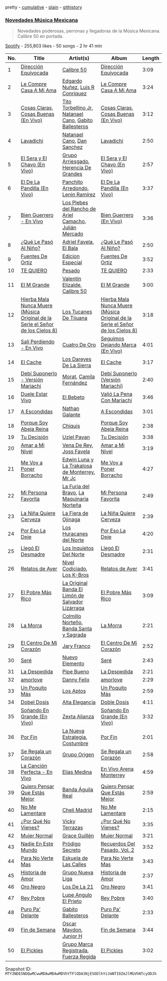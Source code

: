 pretty - [cumulative](/playlists/cumulative/37i9dQZF1DWXvaphaClKD3.md) - [plain](/playlists/plain/37i9dQZF1DWXvaphaClKD3) - [githistory](https://github.githistory.xyz/mackorone/spotify-playlist-archive/blob/main/playlists/plain/37i9dQZF1DWXvaphaClKD3)

### [Novedades Música Mexicana](https://open.spotify.com/playlist/37i9dQZF1DWXvaphaClKD3)

> Novedades poderosas, perronas y llegadoras de la Música Mexicana\. Calibre 50 en portada.

[Spotify](https://open.spotify.com/user/spotify) - 255,803 likes - 50 songs - 2 hr 41 min

| No. | Title | Artist(s) | Album | Length |
|---|---|---|---|---|
| 1 | [Dirección Equivocada](https://open.spotify.com/track/4rS0DRx5wKCNmdLsyFb9Pk) | [Calibre 50](https://open.spotify.com/artist/4jogXSSvlyMkODGSZ2wc2P) | [Dirección Equivocada](https://open.spotify.com/album/6xdmbSBueb704E5lGXGqfL) | 3:09 |
| 2 | [Le Compre Casa A Mi Ama](https://open.spotify.com/track/0BeBLgI1gpn9rJHqcUjJSX) | [Edgardo Nuñez](https://open.spotify.com/artist/0mA4dkNGiN4fqTBi2SLlAv), [Luis R Conriquez](https://open.spotify.com/artist/0pePYDrJGk8gqMRbXrLJC8) | [Le Compre Casa A Mi Ama](https://open.spotify.com/album/1DNXHL4tTugdaeGBow9s5x) | 3:24 |
| 3 | [Cosas Claras, Cosas Buenas \(En Vivo\)](https://open.spotify.com/track/2PH9kPW7kcduUlMf1Tve36) | [Tito Torbellino Jr](https://open.spotify.com/artist/0dXXFVCw0LKzmHFrTLUaQJ), [Natanael Cano](https://open.spotify.com/artist/0elWFr7TW8piilVRYJUe4P), [Gabito Ballesteros](https://open.spotify.com/artist/6Sbl0NT50roqWvy746MfVf) | [Cosas Claras, Cosas Buenas \(En Vivo\)](https://open.spotify.com/album/15WfvkbK6C6h6zIw18XWf1) | 3:12 |
| 4 | [Lavadichi](https://open.spotify.com/track/1toi8pP6yhA5q4DsEtWCUm) | [Natanael Cano](https://open.spotify.com/artist/0elWFr7TW8piilVRYJUe4P), [Dan Sanchez](https://open.spotify.com/artist/1yPvnL2XGGehNiOGWzcAAG) | [Lavadichi](https://open.spotify.com/album/64Ixc7mGaDYX4fBJhirvnX) | 2:50 |
| 5 | [El Sera y El Chavo \(En Vivo\)](https://open.spotify.com/track/3iHjdDuhelZbJUYTKIoGEq) | [Grupo Arriesgado](https://open.spotify.com/artist/5NUPPRjsbXHNyVDrUESYeh), [Herencia De Grandes](https://open.spotify.com/artist/0ocHleb3SllGNQQcDH35Xz) | [El Sera y El Chavo \(En Vivo\)](https://open.spotify.com/album/5puwoWcEjwpboU8sWOAI6C) | 2:57 |
| 6 | [El De La Pandilla \(En Vivo\)](https://open.spotify.com/track/0QgyuDY28jCXnA02KwnHlP) | [Panchito Arredondo](https://open.spotify.com/artist/1enyvmNKgt4BIIkVnt9FAV), [Lenin Ramírez](https://open.spotify.com/artist/3hTffafUYLLgO4yuPAxb5U) | [El De La Pandilla \(En Vivo\)](https://open.spotify.com/album/71Jl9ua91qDVu7ktzJDy7m) | 3:37 |
| 7 | [Bien Guerrero \- En Vivo](https://open.spotify.com/track/7aziBsfabYtlNX5XPadsmc) | [Los Plebes del Rancho de Ariel Camacho](https://open.spotify.com/artist/6cnl6Jz97730GUS8zEAK77), [Julián Mercado](https://open.spotify.com/artist/4NEQrC4AlByMUOmOp9H5hZ) | [Bien Guerrero \(En Vivo\)](https://open.spotify.com/album/4HpzGThC6vKZyF6oa8b9JF) | 3:36 |
| 8 | [¿Qué Le Pasó Al Niño?](https://open.spotify.com/track/37R5l0oHzlaqTqMgNTL5VR) | [Adriel Favela](https://open.spotify.com/artist/0PrhwIWbqYFYyY2ZrkIWgI), [El Bala](https://open.spotify.com/artist/5vJg40S7jbzIIe6kEkouwY) | [¿Qué Le Pasó Al Niño?](https://open.spotify.com/album/5jVd5hzHCWDJOPO3vi2Xch) | 2:50 |
| 9 | [Fuentes De Ortiz](https://open.spotify.com/track/3C1ew8imuOUAMc6JEL5EO1) | [Edicion Especial](https://open.spotify.com/artist/7DkseLyOZrdRjCuoWFtqFi) | [Fuentes De Ortiz](https://open.spotify.com/album/2BqFybANgMFE2Tm1tBOSKS) | 3:52 |
| 10 | [TE QUIERO](https://open.spotify.com/track/7r3xWBPAiFNZS7QVxXc3HJ) | [Pesado](https://open.spotify.com/artist/4BwiodzEp9Hwes5HeFjMVK) | [TE QUIERO](https://open.spotify.com/album/4JQx52nfJX5YfcEMTs1ceq) | 2:33 |
| 11 | [El M Grande](https://open.spotify.com/track/4DMuDJisndgBlDGsvx5yG8) | [Valentín Elizalde](https://open.spotify.com/artist/3CAhiUHkUYT1mFtVHM9SHA), [Calibre 50](https://open.spotify.com/artist/4jogXSSvlyMkODGSZ2wc2P) | [El M Grande](https://open.spotify.com/album/3mtVCsqcqQ9N56rIeLbO5y) | 3:00 |
| 12 | [Hierba Mala Nunca Muere \(Música Original de la Serie el Señor de los Cielos 8\)](https://open.spotify.com/track/5v6jSoZb9VVYeJaiUQ8xxF) | [Los Tucanes De Tijuana](https://open.spotify.com/artist/014WIDx7H4BRCHB1faiisK) | [Hierba Mala Nunca Muere \(Música Original de la Serie el Señor de los Cielos 8\)](https://open.spotify.com/album/6gLvcZQeELJuG9Xsy30A6u) | 3:18 |
| 13 | [Salí Perdiendo \- En Vivo](https://open.spotify.com/track/2iZTs35WEZGJvoyTRcZ5Mz) | [Cuatro De Oro](https://open.spotify.com/artist/5jY3TOEPLD2fIt4hipYCU9) | [Seguimos Dejando Marca \(En Vivo\)](https://open.spotify.com/album/2Jcr40zW9fKWCsMgB7Ov2k) | 4:01 |
| 14 | [El Cache](https://open.spotify.com/track/3gtirxuuJWHJ1kInwCTsbo) | [Los Dareyes De La Sierra](https://open.spotify.com/artist/1ZMJSCQw8DIefcLb1FIpY0) | [El Cache](https://open.spotify.com/album/5XVx3rhlBrWHjXt1D0O3Jz) | 3:17 |
| 15 | [Debí Suponerlo \- Versión Mariachi](https://open.spotify.com/track/6NyJ0XuEuryK0kpxgv0flT) | [Morat](https://open.spotify.com/artist/5C4PDR4LnhZTbVnKWXuDKD), [Camila Fernández](https://open.spotify.com/artist/52Y9UQWlCoArmqJVFwaR2Q) | [Debí Suponerlo \(Versión Mariachi\)](https://open.spotify.com/album/21ENHysoKWXYrrp9jvDJgM) | 2:40 |
| 16 | [Duele Estar Vivo](https://open.spotify.com/track/2UEWCYISDArkdFAm7QpTk0) | [El Bebeto](https://open.spotify.com/artist/1YhMWppPt9RVODKD1KCs7W) | [Valió La Pena Con Mariachi](https://open.spotify.com/album/1E0UDUTKwV8g8dH6hkyPAW) | 3:46 |
| 17 | [A Escondidas](https://open.spotify.com/track/0ko12I0PofqZW73FNiEO1r) | [Nathan Galante](https://open.spotify.com/artist/0mYDDBNR5KCRC68CkmeOJB) | [A Escondidas](https://open.spotify.com/album/4ITBbmtNWHMhlZd4nilMuE) | 3:01 |
| 18 | [Porque Soy Abeja Reina](https://open.spotify.com/track/3jiV4NZbAcQQwcafRVRx5v) | [Chiquis](https://open.spotify.com/artist/5QcHBpoxrY7vx3ulMKEvTS) | [Porque Soy Abeja Reina](https://open.spotify.com/album/57ZrbWvZKwAhde2snJ9MtD) | 2:38 |
| 19 | [Tu Decisión](https://open.spotify.com/track/4V2PnTN5jOkqxfKuMrjEMu) | [Uziel Payan](https://open.spotify.com/artist/1mUJ5FdyqTx1UewE6z6imQ) | [Tu Decisión](https://open.spotify.com/album/4YVRMANuDbA3yns5Xl8ixH) | 3:38 |
| 20 | [Amar a Mi Nivel](https://open.spotify.com/track/3dpAVYjZG2PMAe5oIm4nGj) | [Vena De Rey](https://open.spotify.com/artist/4jsKRYQ2PjDJiMV1NjHEhl), [Joss Favela](https://open.spotify.com/artist/0EocQPg9ycs21gcvaVm9hh) | [Amar a Mi Nivel](https://open.spotify.com/album/2y49jZqVVYzXCzdYAL8wmr) | 3:19 |
| 21 | [Me Voy a Poner Borracho](https://open.spotify.com/track/0xNvdocfiqMKp5I87Hi7bK) | [Edwin Luna y La Trakalosa de Monterrey](https://open.spotify.com/artist/4LFOoXhMhnq9U8VsZkSwxl), [Mr Jc](https://open.spotify.com/artist/42TNOe97Vn2D6OgjNpaxZc) | [Me Voy a Poner Borracho](https://open.spotify.com/album/2CFjXEXGvpK3GHU29bYL5Q) | 4:27 |
| 22 | [Mi Persona Favorita](https://open.spotify.com/track/0SxuYEU9W9gmiQfSacWg7X) | [La Furia del Bravo](https://open.spotify.com/artist/0CwDMNmupPq7JSl4uxPWV3), [La Maquinaria Norteña](https://open.spotify.com/artist/7uGhSk7fVURjDaiXW1FSbL) | [Mi Persona Favorita](https://open.spotify.com/album/4pF5NjEqkWXMPSbhNZWuPZ) | 2:49 |
| 23 | [La Niña Quiere Cerveza](https://open.spotify.com/track/4lQjiWlbmShfgUSGJWPKJc) | [La Fiera de Ojinaga](https://open.spotify.com/artist/6qm0DFounuQWwu6IF0ZGH2) | [La Niña Quiere Cerveza](https://open.spotify.com/album/6qlcJplPusVAeD6lkkCQ0B) | 2:39 |
| 24 | [Por Eso La Deje](https://open.spotify.com/track/6kOXYe3iDJhbuCvnCCeToK) | [Los Huracanes del Norte](https://open.spotify.com/artist/2wmwGWrqRizLaSEYrm5dzZ) | [Por Eso La Deje](https://open.spotify.com/album/63EVky6PEKdJYaBowGkYBg) | 4:20 |
| 25 | [Llegó El Desmadre](https://open.spotify.com/track/2HaW3DigtcJOAde5ZjozRF) | [Los Inquietos Del Norte](https://open.spotify.com/artist/0pgvlX0BkfmeirXTDiNmya) | [Llegó El Desmadre](https://open.spotify.com/album/6MEIgpqfhLXnIIGFPrCEWk) | 2:31 |
| 26 | [Relatos de Ayer](https://open.spotify.com/track/6t08xySub7oK7rubErPTb7) | [Nivel Codiciado](https://open.spotify.com/artist/5aHKxMwIrPVwy4m6FTOiXK), [Los K\-Bros](https://open.spotify.com/artist/6t0pW5dxdrPbrqnCK4sQ2f) | [Relatos de Ayer](https://open.spotify.com/album/0bDMnJueumi0PEDPfQpasK) | 3:41 |
| 27 | [El Pobre Más Rico](https://open.spotify.com/track/2pzhTUKlKIQRVW6KwfbI7P) | [La Original Banda El Limón de Salvador Lizárraga](https://open.spotify.com/artist/2ghByd8ucnRTWceSAnAZ0G) | [El Pobre Más Rico](https://open.spotify.com/album/5tygqHF9BjHXy6GaSY5k0W) | 3:09 |
| 28 | [La Morra](https://open.spotify.com/track/46E4FM38OkpbNqBnNLvWqB) | [Colmillo Norteño](https://open.spotify.com/artist/5YvrXxWXf9n9enAV8HHZSN), [Banda Santa y Sagrada](https://open.spotify.com/artist/3olFGA3n7vT5jACcY4Wsy0) | [La Morra](https://open.spotify.com/album/4Cn5hu9eIqZnCAQgMfGOrZ) | 2:21 |
| 29 | [El Centro De Mi Corazón](https://open.spotify.com/track/4fF0yzI0Ea0eAzt2NnZME3) | [Jary Franco](https://open.spotify.com/artist/01agtJ7Ob6B8N8jC8QvAJ6) | [El Centro De Mi Corazón](https://open.spotify.com/album/1yoxqmRyxAxBryvhzi3o1f) | 2:52 |
| 30 | [Seré](https://open.spotify.com/track/79zvHHEqoXY3DFUUXBwNN2) | [Nuevo Elemento](https://open.spotify.com/artist/5bX24ABh13zF8hf5oPwc3N) | [Seré](https://open.spotify.com/album/65YVP3CV11KakZLZBagWOL) | 2:43 |
| 31 | [La Despedida](https://open.spotify.com/track/2eBECLFWzlAHqJtEJhm5Ya) | [Pipe Bueno](https://open.spotify.com/artist/4RXxwBtdt6k1YNyyAyiOng) | [La Despedida](https://open.spotify.com/album/1OWsLICCRxbyWTZuE3xDvk) | 2:21 |
| 32 | [amorlove](https://open.spotify.com/track/7FwmTxJMAymJsRwR4YVPYF) | [Danny Felix](https://open.spotify.com/artist/51pVYU9oIKHUb72Y0v8iVV) | [amorlove](https://open.spotify.com/album/6rShPRJVTWIv4uvdcQgKmZ) | 2:29 |
| 33 | [Un Poquito Más](https://open.spotify.com/track/5iph5i9bTxD7vJEjXeYMDP) | [Los Aptos](https://open.spotify.com/artist/4tenlYn9MG8Fda3OyDtPRO) | [Un Poquito Más](https://open.spotify.com/album/1Q4rU1AFX6gzbomhgnbxHL) | 2:59 |
| 34 | [Dobel Dosis](https://open.spotify.com/track/0F5jIKqse7Z5MC3hV2CVO6) | [Alta Elegancia](https://open.spotify.com/artist/7EOpIcFOVG2PedJgVbCHJ2) | [Doble Dosis](https://open.spotify.com/album/6zLtj0ekbIIMUGdwLkckMC) | 4:11 |
| 35 | [Soñando En Grande \(En Vivo\)](https://open.spotify.com/track/77gKW32LiSERIzfYf9rhcJ) | [Zexta Alianza](https://open.spotify.com/artist/2dMIA9Z9kAwjqHptVnccGX) | [Soñando En Grande \(En Vivo\)](https://open.spotify.com/album/0uP057B5TXlvmeTzaAViQs) | 3:32 |
| 36 | [Por Fin](https://open.spotify.com/track/4jcFwcnHDVSB97MLQtmeAl) | [La Nueva Estrategia](https://open.spotify.com/artist/6KrsPUXRtIKhTla4QfuRW0), [Costumbre](https://open.spotify.com/artist/4GeHKoBHS3bHLGBUDEi90N) | [Por Fin](https://open.spotify.com/album/5PQmIJIX3dVagSqS9LwTVF) | 2:01 |
| 37 | [Se Regala un Corazòn](https://open.spotify.com/track/2MQQt2jC5wDyKVvyU1NeMP) | [Grupo Origen](https://open.spotify.com/artist/3Ubb7uWOUwy2ahz3qu21C7) | [Se Regala un Corazón](https://open.spotify.com/album/6g4dHvq6fgNtlYnJNs2KK1) | 2:58 |
| 38 | [La Canción Perfecta \- En Vivo](https://open.spotify.com/track/3zBHQCN2hHnkC7D9jajyos) | [Elias Medina](https://open.spotify.com/artist/7c6AUl38S5Xo8t6fvGKJDJ) | [En Vivo Arena Monterrey](https://open.spotify.com/album/7eJ2VD2GP4wahUnPUHK0Y8) | 4:59 |
| 39 | [Quiero Pensar Que Estás Mejor](https://open.spotify.com/track/4vvgjlVHmt7i9A1dHGQt8x) | [Banda Águila Real](https://open.spotify.com/artist/2hr1spGCHQ0uhuRQvCBPFW) | [Quiero Pensar Que Estás Mejor](https://open.spotify.com/album/68fTv6080j5CRbkAfaLIm4) | 2:59 |
| 40 | [No Me Lamentare](https://open.spotify.com/track/1Wmxfl6r5CVc8FplFZ8hxM) | [Cheli Madrid](https://open.spotify.com/artist/55vcI80PhlIE7harEjtMZu) | [No Me Lamentare](https://open.spotify.com/album/7Bl7KTEP0tDvSLfLbYhn1O) | 2:15 |
| 41 | [¿Por Qué No Vienes?](https://open.spotify.com/track/5OMUiJlu6MR1JAS7PVuIOY) | [Vicky Terrazas](https://open.spotify.com/artist/4DklMZnSnGfzavNx8P02VG) | [¿Por Qué No Vienes?](https://open.spotify.com/album/0YkM3kQNfaCjr5cUjNktzm) | 3:35 |
| 42 | [Mujer Normal](https://open.spotify.com/track/726IaUmpXvHvGNih6GHd6W) | [Grace Guillén](https://open.spotify.com/artist/04K92Tg6ryvoyNj1Xju6rD) | [Mujer Normal](https://open.spotify.com/album/2rfYNpxBcb7EcSIEdkwTrw) | 3:21 |
| 43 | [Nadie En Este Mundo](https://open.spotify.com/track/228sACC7y614ro6IKRsOUJ) | [Pródigo Secreto](https://open.spotify.com/artist/7vtrVzMSgVdkTLLVk7UrDC) | [Recuerdos Del Pasado, Vol\. 2](https://open.spotify.com/album/3pMXlpXItYXJoEEdKWCAGm) | 3:52 |
| 44 | [Para No Verte Mas](https://open.spotify.com/track/1iM44BAVCu9b2CsKeE68HD) | [Eskuela de Las Calles](https://open.spotify.com/artist/6V11W3tkCfXgwSEZ3VQGfR) | [Para No Verte Mas](https://open.spotify.com/album/54mb1gZmF7eMRpsLbPcY0O) | 3:43 |
| 45 | [Historia de Amor](https://open.spotify.com/track/1OMbQUniQbdunxxjP3NNBU) | [Grupo Nueva Liga](https://open.spotify.com/artist/0iVRaTxHkNNvEaY1SOD8dk) | [Historia de Amor](https://open.spotify.com/album/6MLauGflvl3zrraZd7UsBC) | 2:37 |
| 46 | [Oro Negro](https://open.spotify.com/track/627JaIxyG2KyF2BKRMOPhK) | [Los De La 21](https://open.spotify.com/artist/1BGwlfPEZp2S4eBxOclgaE) | [Oro Negro](https://open.spotify.com/album/6QeXTk5uTSARcSO6NR7OJF) | 3:41 |
| 47 | [Rey Pobre](https://open.spotify.com/track/40DuPeG0TyCBAUmBsfeObJ) | [Lupe Angulo El Prieto](https://open.spotify.com/artist/1ZXGvxC0h7aUZZEvTgHxmm) | [Rey Pobre](https://open.spotify.com/album/7Iwuxp5JASmUOYRYVipqXx) | 3:40 |
| 48 | [Puro Pa' Delante](https://open.spotify.com/track/0ARXyftIAFj6BPJCDDEac8) | [Gabito Ballesteros](https://open.spotify.com/artist/6Sbl0NT50roqWvy746MfVf) | [Puro Pa' Delante](https://open.spotify.com/album/7LD7kDSXZVmUCEfLwoRh4B) | 2:33 |
| 49 | [Fin de Semana](https://open.spotify.com/track/6TBzRwnX2oYd8aOrOuyK1p) | [Oscar Maydon](https://open.spotify.com/artist/3l9G1G9MxH6DaRhwLklaf5), [Junior H](https://open.spotify.com/artist/7Gi6gjaWy3DxyilpF1a8Is) | [Fin de Semana](https://open.spotify.com/album/366AAoKCXunrJSqKqZuafy) | 3:44 |
| 50 | [El Pickles](https://open.spotify.com/track/1xcFgv2NqLU17sc2ri5TTG) | [Grupo Marca Registrada](https://open.spotify.com/artist/1gW6pz5n1aK249L0GvfQCC), [Fuerza Regida](https://open.spotify.com/artist/0ys2OFYzWYB5hRDLCsBqxt) | [El Pickles](https://open.spotify.com/album/2zJwQTD8HeEMsnxVIa4ssq) | 3:02 |

Snapshot ID: `MTY3NDE5NDQwMCwwMDAwMDAwMDVhYTFlODA3NjE5ODlhYzJmNTI0ZmJlMGVhNTcyODJh`
